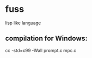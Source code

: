 fuss
====

lisp like language

compilation for Windows:
------------------------

cc -std=c99 -Wall prompt.c mpc.c

